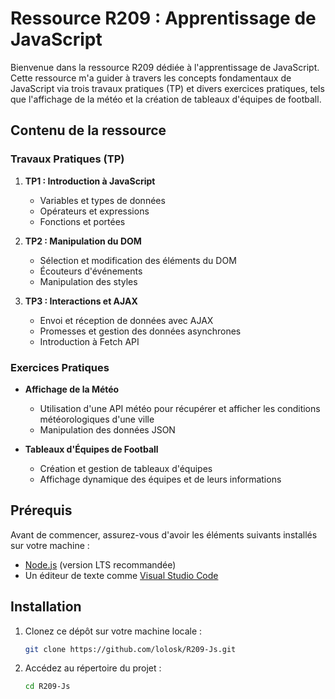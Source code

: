 # Ressource R209 : Apprentissage de JavaScript

Bienvenue dans la ressource R209 dédiée à l'apprentissage de JavaScript. Cette ressource m'a guider à travers les concepts fondamentaux de JavaScript via trois travaux pratiques (TP) et divers exercices pratiques, tels que l'affichage de la météo et la création de tableaux d'équipes de football.

## Contenu de la ressource

### Travaux Pratiques (TP)

1. **TP1 : Introduction à JavaScript**
   - Variables et types de données
   - Opérateurs et expressions
   - Fonctions et portées

2. **TP2 : Manipulation du DOM**
   - Sélection et modification des éléments du DOM
   - Écouteurs d'événements
   - Manipulation des styles

3. **TP3 : Interactions et AJAX**
   - Envoi et réception de données avec AJAX
   - Promesses et gestion des données asynchrones
   - Introduction à Fetch API

### Exercices Pratiques

- **Affichage de la Météo**
  - Utilisation d'une API météo pour récupérer et afficher les conditions météorologiques d'une ville
  - Manipulation des données JSON

- **Tableaux d'Équipes de Football**
  - Création et gestion de tableaux d'équipes
  - Affichage dynamique des équipes et de leurs informations

## Prérequis

Avant de commencer, assurez-vous d'avoir les éléments suivants installés sur votre machine :
- [Node.js](https://nodejs.org/) (version LTS recommandée)
- Un éditeur de texte comme [Visual Studio Code](https://code.visualstudio.com/)

## Installation

1. Clonez ce dépôt sur votre machine locale :
   ```bash
   git clone https://github.com/lolosk/R209-Js.git

2. Accédez au répertoire du projet :
   ```bash
   cd R209-Js
